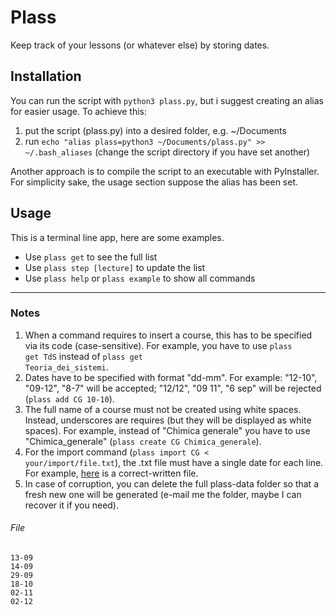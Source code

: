 # Plass
Keep track of your lessons (or whatever else) by storing dates. 

## Installation
You can run the script with `python3 plass.py`, but i suggest creating an alias for easier usage.
To achieve this:
1. put the script (plass.py) into a desired folder, e.g. ~/Documents
2. run `echo "alias plass=python3 ~/Documents/plass.py" >> ~/.bash_aliases` (change the script directory if you have set another)

Another approach is to compile the script to an executable with PyInstaller.
For simplicity sake, the usage section suppose the alias has been set. 

## Usage
This is a terminal line app, here are some examples.
- Use <code>plass get</code> to see the full list
- Use <code>plass step \[lecture]</code> to update the list
- Use <code>plass help</code> or <code>plass example</code> to show all commands

---

### Notes

1. When a command requires to insert a course, this has to be specified via its code (case-sensitive).
For example, you have to use <code>plass get TdS</code> instead of <code>plass get Teoria_dei_sistemi</code>.
2. Dates have to be specified with format "dd-mm". For example: "12-10", "09-12", "8-7" will be accepted;
"12/12", "09 11", "6 sep" will be rejected (<code>plass add CG 10-10</code>).
3. The full name of a course must not be created using white spaces. Instead, underscores are requires
(but they will be displayed as white spaces). For example, instead of "Chimica generale" you have to use "Chimica_generale"
(<code>plass create CG Chimica_generale</code>).
4. For the import command (<code>plass import CG < your/import/file.txt</code>), the .txt file must have a single date for each line.
For example, [here](#File) is a correct-written file.
5. In case of corruption, you can delete the full plass-data folder so that a fresh new one
will be generated (e-mail me the folder, maybe I can recover it if you need).


###### File
```text
13-09
14-09
29-09
18-10
02-11
02-12
```
